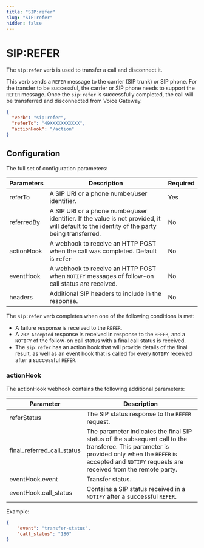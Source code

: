 ```yaml
---
title: "SIP:refer"
slug: "SIP:refer"
hidden: false
---
```


# SIP:REFER

The `sip:refer` verb is used to transfer a call and disconnect it.

This verb sends a `REFER` message to the carrier (SIP trunk) or SIP phone. For the transfer to be successful, the carrier or SIP phone needs to support the `REFER` message. Once the `sip:refer` is successfully completed, the call will be transferred and disconnected from Voice Gateway.

```json
{
  "verb": "sip:refer",
  "referTo": "49XXXXXXXXXXX",
  "actionHook": "/action"
}
```

## Configuration

The full set of configuration parameters:

| Parameters | Description                                                                                                                                | Required |
|------------|----------------------------------------|----------|
| referTo    | A SIP URI or a phone number/user identifier. | Yes      |
| referredBy | A SIP URI or a phone number/user identifier. If the value is not provided, it will default to the identity of the party being transferred. | No       |
| actionHook | A webhook to receive an HTTP POST when the call was completed. Default is `refer`| No       |
| eventHook  | A webhook to receive an HTTP POST when `NOTIFY` messages of follow-on call status are received. | No       |
| headers    | Additional SIP headers to include in the response. | No       |

The `sip:refer` verb completes when one of the following conditions is met:

- A failure response is received to the `REFER`.
- A `202 Accepted` response is received in response to the `REFER`, and a `NOTIFY` of the follow-on call status with a final call status is received.
- The `sip:refer` has an action hook that will provide details of the final result, as well as an event hook that is called for every `NOTIFY` received after a successful `REFER`.

### actionHook

The actionHook webhook contains the following additional parameters:

| Parameter                  | Description                                                                                                                                                                                                   |
|----------------------------|---------------------------------------------------------------------------------------------------------------------------------------------------------------------------------------------------------------|
| referStatus                | The SIP status response to the `REFER` request.                                                                                                                                                               |
| final_referred_call_status | The parameter indicates the final SIP status of the subsequent call to the transferee. This parameter is provided only when the `REFER` is accepted and `NOTIFY` requests are received from the remote party. |
| eventHook.event            | Transfer status.                                                                                                                                                                                              |
| eventHook.call_status      | Contains a SIP status received in a `NOTIFY` after a successful `REFER`.                                                                                                                                      |

Example:

```json
{
	"event": "transfer-status",
	"call_status": "180"
}
```